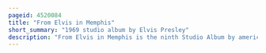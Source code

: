 ```yaml
---
pageid: 4520084
title: "From Elvis in Memphis"
short_summary: "1969 studio album by Elvis Presley"
description: "From Elvis in Memphis is the ninth Studio Album by american Rock and Roll Singer Elvis Presley. It was released on 2 June 1969 by Rca Records. It was recorded in January and february 1969 at american Sound Studio in Memphis under the Direction of Producer Chips Moman and supported by its House band the Memphis boys officially. Following the Success of Presley's Tv special Elvis and its Soundtrack the Album marked Presley's Return to Non-Soundtrack Albums after the Completion of his Film Contract with Metro-Goldwyn-Mayer."
---
```

